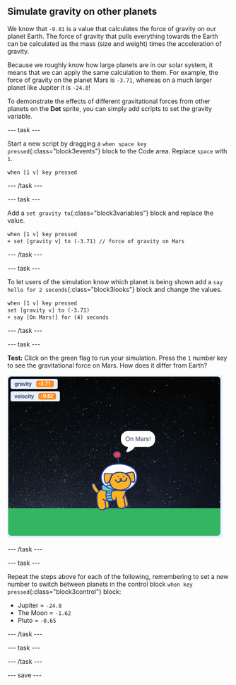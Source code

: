 ## Simulate gravity on other planets

We know that `-9.81` is a value that calculates the force of gravity on our planet Earth. The force of gravity that pulls everything towards the Earth can be calculated as the mass (size and weight) times the acceleration of gravity. 

Because we roughly know how large planets are in our solar system, it means that we can apply the same calculation to them. For example, the force of gravity on the planet Mars is `-3.71`, whereas on a much larger planet like Jupiter it is `-24.8`!

To demonstrate the effects of different gravitational forces from other planets on the **Dot** sprite, you can simply add scripts to set the gravity variable.

--- task ---

Start a new script by dragging a `when space key pressed`{:class="block3events"} block to the Code area. Replace `space` with `1`. 

```blocks3
when [1 v] key pressed 
```

--- /task ---

--- task ---

Add a `set gravity to`{:class="block3variables"} block and replace the value.

```blocks3
when [1 v] key pressed 
+ set [gravity v] to (-3.71) // force of gravity on Mars
```

--- /task ---

--- task ---

To let users of the simulation know which planet is being shown add a `say hello for 2 seconds`{:class="block3looks"} block and change the values.

```blocks3
when [1 v] key pressed 
set [gravity v] to (-3.71)
+ say [On Mars!] for (4) seconds
```

--- /task ---

--- task ---

**Test:** Click on the green flag to run your simulation. Press the `1` number key to see the gravitational force on Mars. How does it differ from Earth? 

![stage showing 1 key pressed](images/on-mars.png)



--- /task ---

--- task ---

Repeat the steps above for each of the following, remembering to set a new number to switch between planets in the control block `when key pressed`{:class="block3control"} block:

+ Jupiter = `-24.8`
+ The Moon = `-1.62`
+ Pluto = `-0.65`

--- /task ---

--- task ---

--- /task ---

--- save ---